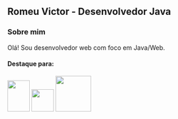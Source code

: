 ## Romeu Victor - Desenvolvedor Java

### Sobre mim  
  Olá! Sou desenvolvedor web com foco em Java/Web.

#### Destaque para:
<div>
  <img width='50' height='70' src="https://cdn.jsdelivr.net/gh/devicons/devicon/icons/java/java-original-wordmark.svg" />
  <img  width='50' height='50' src="https://cdn.jsdelivr.net/gh/devicons/devicon/icons/spring/spring-original-wordmark.svg" />
  <img width='80' height='80' src="https://cdn.jsdelivr.net/gh/devicons/devicon/icons/amazonwebservices/amazonwebservices-original-wordmark.svg" /> 
               
</div>          
